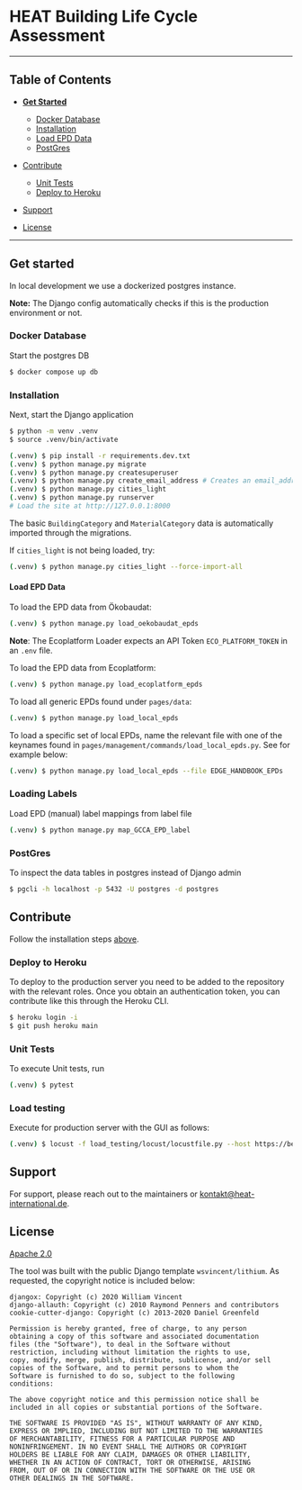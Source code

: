 # HEAT Building Life Cycle Assessment

---

## Table of Contents

- **[Get Started](#get-started)**

  - [Docker Database](#docker-database)
  - [Installation](#installation)
  - [Load EPD Data](#load-epd-data)
  - [PostGres](#postgres)

- [Contribute](#contribute)
  - [Unit Tests](#unit-tests)
  - [Deploy to Heroku](#deploy-to-heroku)
- [Support](#support)
- [License](#license)

---

## Get started

In local development we use a dockerized postgres instance.

**Note:** The Django config automatically checks if this is the production environment or not.

### Docker Database

Start the postgres DB

```Bash
$ docker compose up db
```

### Installation

Next, start the Django application

```Bash
$ python -m venv .venv
$ source .venv/bin/activate

(.venv) $ pip install -r requirements.dev.txt
(.venv) $ python manage.py migrate
(.venv) $ python manage.py createsuperuser
(.venv) $ python manage.py create_email_address # Creates an email_address for the superuser (Needed for all_auth to work)
(.venv) $ python manage.py cities_light
(.venv) $ python manage.py runserver
# Load the site at http://127.0.0.1:8000
```

The basic `BuildingCategory` and `MaterialCategory` data is automatically imported through the migrations.

If `cities_light` is not being loaded, try:

```Bash
(.venv) $ python manage.py cities_light --force-import-all
```

#### Load EPD Data

To load the EPD data from Ökobaudat:

```Bash
(.venv) $ python manage.py load_oekobaudat_epds
```

**Note**: The Ecoplatform Loader expects an API Token `ECO_PLATFORM_TOKEN` in an `.env` file.

To load the EPD data from Ecoplatform:

```Bash
(.venv) $ python manage.py load_ecoplatform_epds
```

To load all generic EPDs found under `pages/data`:
```Bash
(.venv) $ python manage.py load_local_epds
```

To load a specific set of local EPDs, name the relevant file with one of the keynames found in `pages/management/commands/load_local_epds.py`. See for example below:

```Bash
(.venv) $ python manage.py load_local_epds --file EDGE_HANDBOOK_EPDs
```

### Loading Labels

Load EPD (manual) label mappings from label file
```Bash
(.venv) $ python manage.py map_GCCA_EPD_label
```

### PostGres

To inspect the data tables in postgres instead of Django admin

```Bash
$ pgcli -h localhost -p 5432 -U postgres -d postgres
```

## Contribute

Follow the installation steps [above](#installation).

### Deploy to Heroku

To deploy to the production server you need to be added to the repository with the relevant roles. Once you obtain an authentication token, you can contribute like this through the Heroku CLI.

```Bash
$ heroku login -i
$ git push heroku main
```

### Unit Tests

To execute Unit tests, run

```Bash
(.venv) $ pytest
```

### Load testing
Execute for production server with the GUI as follows:
```Bash
(.venv) $ locust -f load_testing/locust/locustfile.py --host https://beat-alcbt.gggi.org
```

## Support

For support, please reach out to the maintainers or [kontakt@heat-international.de](mailto:kontakt@heat-international.de).

## License
[Apache 2.0](LICENSE)

The tool was built with the public Django template `wsvincent/lithium`. As requested, the copyright notice is included below:

```Text
djangox: Copyright (c) 2020 William Vincent
django-allauth: Copyright (c) 2010 Raymond Penners and contributors
cookie-cutter-django: Copyright (c) 2013-2020 Daniel Greenfeld

Permission is hereby granted, free of charge, to any person
obtaining a copy of this software and associated documentation
files (the "Software"), to deal in the Software without
restriction, including without limitation the rights to use,
copy, modify, merge, publish, distribute, sublicense, and/or sell
copies of the Software, and to permit persons to whom the
Software is furnished to do so, subject to the following
conditions:

The above copyright notice and this permission notice shall be
included in all copies or substantial portions of the Software.

THE SOFTWARE IS PROVIDED "AS IS", WITHOUT WARRANTY OF ANY KIND,
EXPRESS OR IMPLIED, INCLUDING BUT NOT LIMITED TO THE WARRANTIES
OF MERCHANTABILITY, FITNESS FOR A PARTICULAR PURPOSE AND
NONINFRINGEMENT. IN NO EVENT SHALL THE AUTHORS OR COPYRIGHT
HOLDERS BE LIABLE FOR ANY CLAIM, DAMAGES OR OTHER LIABILITY,
WHETHER IN AN ACTION OF CONTRACT, TORT OR OTHERWISE, ARISING
FROM, OUT OF OR IN CONNECTION WITH THE SOFTWARE OR THE USE OR
OTHER DEALINGS IN THE SOFTWARE.
```